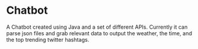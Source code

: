 # Chatbot
A Chatbot created using Java and a set of different APIs. Currently it can parse json files and grab relevant data to output the weather, the time, and the top trending twitter hashtags.
